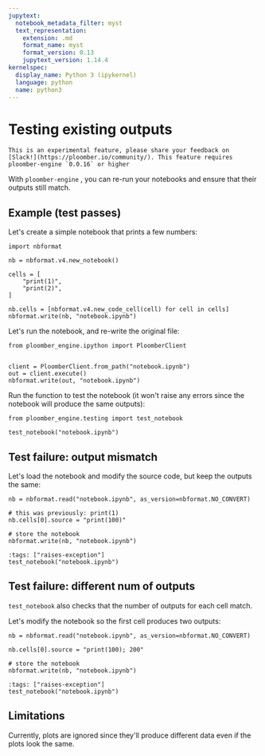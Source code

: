 ```yaml
---
jupytext:
  notebook_metadata_filter: myst
  text_representation:
    extension: .md
    format_name: myst
    format_version: 0.13
    jupytext_version: 1.14.4
kernelspec:
  display_name: Python 3 (ipykernel)
  language: python
  name: python3
---
```


# Testing existing outputs

```{note}
This is an experimental feature, please share your feedback on [Slack!](https://ploomber.io/community/). This feature requires ploomber-engine `0.0.16` or higher
```


With `ploomber-engine` , you can re-run your notebooks and ensure that their outputs still match.

## Example (test passes)

Let's create a simple notebook that prints a few numbers:

```{code-cell} ipython3
import nbformat

nb = nbformat.v4.new_notebook()

cells = [
    "print(1)",
    "print(2)",
]

nb.cells = [nbformat.v4.new_code_cell(cell) for cell in cells]
nbformat.write(nb, "notebook.ipynb")
```

Let's run the notebook, and re-write the original file:

```{code-cell} ipython3
from ploomber_engine.ipython import PloomberClient


client = PloomberClient.from_path("notebook.ipynb")
out = client.execute()
nbformat.write(out, "notebook.ipynb")
```

Run the function to test the notebook (it won't raise any errors since the notebook will produce the same outputs):

```{code-cell} ipython3
from ploomber_engine.testing import test_notebook
```

```{code-cell} ipython3
test_notebook("notebook.ipynb")
```

## Test failure: output mismatch

Let's load the notebook and modify the source code, but keep the outputs the same:

```{code-cell} ipython3
nb = nbformat.read("notebook.ipynb", as_version=nbformat.NO_CONVERT)

# this was previously: print(1)
nb.cells[0].source = "print(100)"

# store the notebook
nbformat.write(nb, "notebook.ipynb")
```

```{code-cell} ipython3
:tags: ["raises-exception"]
test_notebook("notebook.ipynb")
```

## Test failure: different num of outputs

`test_notebook` also checks that the number of outputs for each cell match.


Let's modify the notebook so the first cell produces two outputs:

```{code-cell} ipython3
nb = nbformat.read("notebook.ipynb", as_version=nbformat.NO_CONVERT)

nb.cells[0].source = "print(100); 200"

# store the notebook
nbformat.write(nb, "notebook.ipynb")
```

```{code-cell} ipython3
:tags: ["raises-exception"]
test_notebook("notebook.ipynb")
```

## Limitations

Currently, plots are ignored since they'll produce different data even if the plots look the same.
